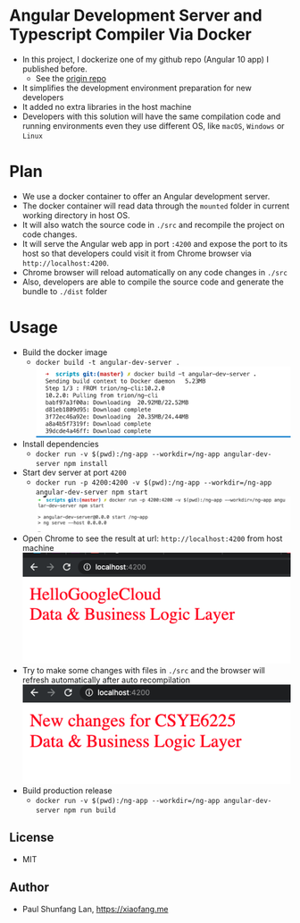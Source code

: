 # Angular Development Server and Typescript Compiler Via Docker

- In this project, I dockerize one of my github repo (Angular 10 app) I published before.
  - See the [origin repo](https://github.com/lanshunfang/angular-template-project-multiple-render-bundle)
- It simplifies the development environment preparation for new developers
- It added no extra libraries in the host machine
- Developers with this solution will have the same compilation code and running environments even they use different OS, like `macOS`, `Windows` or `Linux`

# Plan

- We use a docker container to offer an Angular development server.
- The docker container will read data through the `mounted` folder in current working directory in host OS.
- It will also watch the source code in `./src` and recompile the project on code changes.
- It will serve the Angular web app in port `:4200` and expose the port to its host so that developers could visit it from Chrome browser via `http://localhost:4200`.
- Chrome browser will reload automatically on any code changes in `./src`
- Also, developers are able to compile the source code and generate the bundle to `./dist` folder

# Usage

- Build the docker image
  - `docker build -t angular-dev-server .`
    ![](doc/images/2020-12-01-18-06-08.png)
- Install dependencies
  - `docker run -v $(pwd):/ng-app --workdir=/ng-app angular-dev-server npm install`
- Start dev server at port `4200`
  - `docker run -p 4200:4200 -v $(pwd):/ng-app --workdir=/ng-app angular-dev-server npm start`
    ![](doc/images/2020-12-01-18-29-34.png)
- Open Chrome to see the result at url: `http://localhost:4200` from host machine
  ![](doc/images/2020-12-01-18-30-53.png)
- Try to make some changes with files in `./src` and the browser will refresh automatically after auto recompilation
  ![](doc/images/2020-12-01-18-33-15.png)
- Build production release
  - `docker run -v $(pwd):/ng-app --workdir=/ng-app angular-dev-server npm run build`

## License

- MIT

## Author

- Paul Shunfang Lan, https://xiaofang.me
